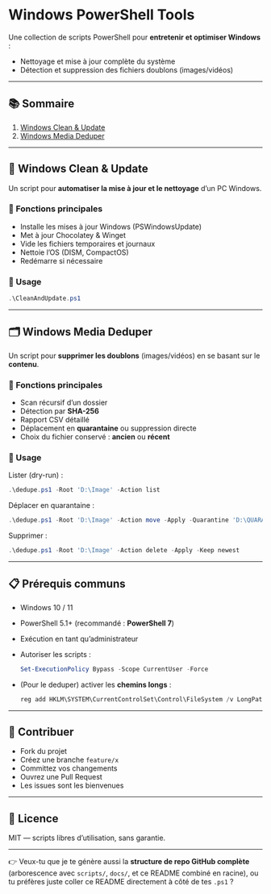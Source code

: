 # Windows PowerShell Tools

Une collection de scripts PowerShell pour **entretenir et optimiser Windows** :

* Nettoyage et mise à jour complète du système
* Détection et suppression des fichiers doublons (images/vidéos)

---

## 📚 Sommaire

1. [Windows Clean & Update](#-windows-clean--update)
2. [Windows Media Deduper](#-windows-media-deduper) 

---

## 🧹 Windows Clean & Update

Un script pour **automatiser la mise à jour et le nettoyage** d’un PC Windows.

### 📌 Fonctions principales

* Installe les mises à jour Windows (PSWindowsUpdate)
* Met à jour Chocolatey & Winget
* Vide les fichiers temporaires et journaux
* Nettoie l’OS (DISM, CompactOS)
* Redémarre si nécessaire

### 🚀 Usage

```powershell
.\CleanAndUpdate.ps1
```

---

## 🗂️ Windows Media Deduper

Un script pour **supprimer les doublons** (images/vidéos) en se basant sur le **contenu**.

### 📌 Fonctions principales

* Scan récursif d’un dossier
* Détection par **SHA-256**
* Rapport CSV détaillé
* Déplacement en **quarantaine** ou suppression directe
* Choix du fichier conservé : **ancien** ou **récent**

### 🚀 Usage

Lister (dry-run) :

```powershell
.\dedupe.ps1 -Root 'D:\Image' -Action list
```

Déplacer en quarantaine :

```powershell
.\dedupe.ps1 -Root 'D:\Image' -Action move -Apply -Quarantine 'D:\QUARANTAINE_DUPS' -Keep oldest
```

Supprimer :

```powershell
.\dedupe.ps1 -Root 'D:\Image' -Action delete -Apply -Keep newest
```

---

## 📋 Prérequis communs

* Windows 10 / 11
* PowerShell 5.1+ (recommandé : **PowerShell 7**)
* Exécution en tant qu’administrateur
* Autoriser les scripts :

  ```powershell
  Set-ExecutionPolicy Bypass -Scope CurrentUser -Force
  ```
* (Pour le deduper) activer les **chemins longs** :

  ```powershell
  reg add HKLM\SYSTEM\CurrentControlSet\Control\FileSystem /v LongPathsEnabled /t REG_DWORD /d 1 /f
  ```

---

## 🤝 Contribuer

* Fork du projet
* Créez une branche `feature/x`
* Committez vos changements
* Ouvrez une Pull Request
* Les issues sont les bienvenues

---

## 📝 Licence

MIT — scripts libres d’utilisation, sans garantie.

---

👉 Veux-tu que je te génère aussi la **structure de repo GitHub complète** (arborescence avec `scripts/`, `docs/`, et ce README combiné en racine), ou tu préfères juste coller ce README directement à côté de tes `.ps1` ?
